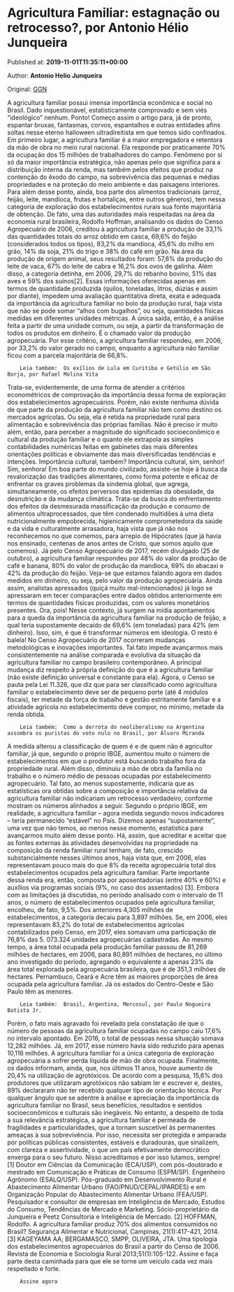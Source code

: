 
# Agricultura Familiar: estagnação ou retrocesso?, por Antonio Hélio Junqueira

Published at: **2019-11-01T11:35:11+00:00**

Author: **Antonio Helio Junqueira**

Original: [GGN](https://jornalggn.com.br/artigos/agricultura-familiar-estagnacao-ou-retrocesso-por-antonio-helio-junqueira/)

A agricultura familiar possui imensa importância econômica e social no Brasil. Dado inquestionável, estatisticamente comprovado e sem viés “ideológico” nenhum. Ponto! Começo assim o artigo para, já de pronto, espantar bruxas, fantasmas, corvos, espantalhos e outras entidades afins soltas nesse eterno halloween ultradireitista em que temos sido confinados.
Em primeiro lugar, a agricultura familiar é a maior empregadora e retentora da mão de obra no meio rural nacional. Ela responde por praticamente 70% da ocupação dos 15 milhões de trabalhadores do campo. Fenômeno por si só da maior importância estratégica, não apenas pelo que significa para a distribuição interna da renda, mas também pelos efeitos que produz na contenção do êxodo do campo, na sobrevivência das pequenas e médias propriedades e na proteção do meio ambiente e das paisagens interiores.
Para além desse ponto, ainda, boa parte dos alimentos tradicionais (arroz, feijão, leite, mandioca, frutas e hortaliças, entre outros gêneros), tem nessa categoria de exploração dos estabelecimentos rurais sua fonte majoritária de obtenção. De fato, uma das autoridades mais respeitadas na área da economia rural brasileira, Rodolfo Hoffman, analisando os dados do Censo Agropecuário de 2006, creditou à agricultura familiar a produção de 33,1% das quantidades totais do arroz obtido em casca, 69,6% do feijão (considerados todos os tipos), 83,2% da mandioca, 45,6% do milho em grão, 14% da soja, 21% do trigo e 38% do café em grão. Na área da produção de origem animal, seus resultados foram: 57,6% da produção do leite de vaca, 67% do leite de cabra e 16,2% dos ovos de galinha. Além disso, a categoria detinha, em 2006, 29,7% do rebanho bovino, 51% das aves e 59% dos suínos[2].
Essas informações oferecidas apenas em termos de quantidade produzida (quilos, toneladas, litros, dúzias e assim por diante), impedem uma avaliação quantitativa direta, exata e adequada da importância da agricultura familiar no bolo da produção rural, haja vista que não se pode somar “alhos com bugalhos”, ou seja, quantidades físicas medidas em diferentes unidades métricas. A única saída, então, é a análise feita a partir de uma unidade comum, ou seja, a partir da transformação de todos os produtos em dinheiro. É o chamado valor da produção agropecuária. Por esse critério, a agricultura familiar respondeu, em 2006, por 33,2% do valor gerado no campo, enquanto a agricultura não familiar ficou com a parcela majoritária de 66,8%.

        Leia também:  Os exílios de Lula em Curitiba e Getúlio em São Borja, por Rafael Molina Vita
      
Trata-se, evidentemente, de uma forma de atender a critérios econométricos de comprovação da importância dessa forma de exploração dos estabelecimentos agropecuários. Porém, não existe nenhuma dúvida de que parte da produção da agricultura familiar não tem como destino os mercados agrícolas. Ou seja, ela é retida na propriedade rural para alimentação e sobrevivência das próprias famílias. Não é preciso ir muito além, então, para perceber a magnitude do significado socioeconômico e cultural da produção familiar e o quanto ele extrapola as simples contabilidades numéricas feitas em gabinetes das mais diferentes orientações políticas e obviamente das mais diversificadas tendências e intenções.
Importância cultural, também? Importância cultural, sim, senhor! Sim, senhora! Em boa parte do mundo civilizado, assiste-se hoje à busca da revalorização das tradições alimentares, como forma potente e eficaz de enfrentar os graves problemas da sindemia global, que agrega, simultaneamente, os efeitos perversos das epidemias da obesidade, da desnutrição e da mudança climática. Trata-se da busca do enfrentamento dos efeitos da desmesurada massificação da produção e consumo de alimentos ultraprocessados, que têm condenado multidões à uma dieta nutricionalmente empobrecida, higienicamente comprometedora da saúde e da vida e culturalmente arrasadora, haja vista que já não nos reconhecemos no que comemos, para arrepio de Hipócrates (que já havia nos ensinado, centenas de anos antes de Cristo, que somos aquilo que comemos).
Já pelo Censo Agropecuário de 2017, recém divulgado (25 de outubro), a agricultura familiar respondeu por 48% do valor da produção de café e banana, 80% do valor de produção da mandioca, 69% do abacaxi e 42% da produção do feijão. Veja-se que estamos falando agora em dados medidos em dinheiro, ou seja, pelo valor da produção agropecuária. Ainda assim, analistas apressados (quiçá muito mal-intencionados) já logo se apressaram em tecer comparações entre dados obtidos anteriormente em termos de quantidades físicas produzidas, com os valores monetários presentes. Ora, pois!
Nesse contexto, já surgem na mídia apontamentos para a queda da importância da agricultura familiar na produção de feijão, a qual teria supostamente decaído de 69,6% (em toneladas) para 42% (em dinheiro). Isso, sim, é que é transformar números em ideologia. O resto é balela!
No Censo Agropecuário de 2017 ocorreram mudanças metodológicas e inovações importantes. Tal fato impede avançarmos mais consistentemente na análise comparada e evolutiva da situação da agricultura familiar no campo brasileiro contemporâneo. A principal mudança diz respeito à própria definição do que é a agricultura familiar (não existe definição universal e constante para ela). Agora, o Censo se pauta pela Lei 11.326, que diz que para ser classificado como agricultura familiar o estabelecimento deve ser de pequeno porte (até 4 módulos fiscais), ter metade da força de trabalho e gestão estritamente familiar e a atividade agrícola no estabelecimento deve compor, no mínimo, metade da renda obtida.

        Leia também:  Como a derrota do neoliberalismo na Argentina assombra os puristas do voto nulo no Brasil, por Álvaro Miranda
      
A medida alterou a classificação de quem é e de quem não é agricultor familiar, já que, segundo o próprio IBGE, aumentou muito o número de estabelecimentos em que o produtor está buscando trabalho fora da propriedade rural. Além disso, diminuiu a mão de obra da família no trabalho e o número médio de pessoas ocupadas por estabelecimento agropecuário.
Tal fato, ao menos supostamente, indicaria que as estatísticas ora obtidas sobre a composição e importância relativa da agricultura familiar não indicariam um retrocesso verdadeiro, conforme mostram os números alinhados a seguir. Segundo o próprio IBGE, em realidade, a agricultura familiar – agora medida segundo novos indicadores – teria permanecido “estável” no País.
Dizemos apenas “supostamente”, uma vez que não temos, ao menos nesse momento, estatística para avançarmos muito além desse ponto. Há, assim, que acreditar e aceitar que as fontes externas às atividades desenvolvidas na propriedade na composição da renda familiar rural tenham, de fato, crescido substancialmente nesses últimos anos, haja vista que, em 2006, elas representavam pouco mais do que 8% da receita agropecuária total dos estabelecimentos ocupados pela agricultura familiar. Parte importante dessa renda era, então, composta por aposentadorias (entre 40% e 60%) e auxílios via programas sociais (9%, no caso dos assentados) [3].
Embora com as limitações já discutidas, no período analisado com o intervalo de 11 anos, o número de estabelecimentos ocupados pela agricultura familiar, encolheu, de fato, 9,5%. Dos anteriores 4,305 milhões de estabelecimentos, a categoria decaiu para 3,897 milhões. Se, em 2006, eles representavam 83,2% do total de estabelecimentos agrícolas contabilizados pelo Censo, em 2017, eles somavam uma participação de 76,8% das 5. 073.324 unidades agropecuárias cadastradas. Ao mesmo tempo, a área total ocupada pela produção familiar passou de 81,269 milhões de hectares, em 2006, para 80,891 milhões de hectares, no último ano investigado do período, agregando o equivalente a apenas 23% da área total explorada pela agropecuária brasileira, que é de 351,3 milhões de hectares. Pernambuco, Ceará e Acre têm as maiores proporções de área ocupada pela agricultura familiar. Já os estados do Centro-Oeste e São Paulo têm as menores.

        Leia também:  Brasil, Argentina, Mercosul, por Paulo Nogueira Batista Jr.
      
Porém, o fato mais agravado foi revelado pela constatação de que o número de pessoas da agricultura familiar ocupadas no campo caiu 17,6% no intervalo apontado. Em 2016, o total de pessoas nessa situação somava 12,282 milhões. Já, em 2017, esse número havia sido reduzido para apenas 10,116 milhões. A agricultura familiar foi a única categoria de exploração agropecuária a sofrer perda líquida de mão de obra ocupada.
Finalmente, os dados informam, ainda, que, nos últimos 11 anos, houve aumento de 20,4% na utilização de agrotóxicos. De acordo com a pesquisa, 15,6% dos produtores que utilizaram agrotóxicos não sabiam ler e escrever e, destes, 89% declararam não ter recebido qualquer tipo de orientação técnica.
Por qualquer ângulo que se adentre à análise e apreciação da importância da agricultura familiar no Brasil, seus benefícios, resultados e sentidos socioeconômicos e culturais são inegáveis. No entanto, a despeito de toda a sua relevância estratégica, a agricultura familiar é permeada de fragilidades e particularidades, que a tornam suscetível às permanentes ameaças à sua sobrevivência. Por isso, necessita ser protegida e amparada por políticas públicas consistentes, estáveis e duradouras, que sinalizem, com clareza e assertividade, o que um país efetivamente democrático enxerga para o seu futuro. Nisso acreditamos e por isso lutamos, sempre!
[1] Doutor em Ciências da Comunicação (ECA/USP), com pós-doutorado e mestrado em Comunicação e Práticas de Consumo (ESPM/SP). Engenheiro Agrônomo (ESALQ/USP). Pós-graduado em Desenvolvimento Rural e Abastecimento Alimentar Urbano (FAO/PNUD/CEPAL/IPARDES) e em Organização Popular do Abastecimento Alimentar Urbano (FEA/USP). Pesquisador e consultor de empresas em Inteligência de Mercado, Estudos do Consumo, Tendências de Mercado e Marketing. Sócio-proprietário da Junqueira e Peetz Consultoria e Inteligência de Mercado.
[2] HOFFMAN, Rodolfo. A agricultura familiar produz 70% dos alimentos consumidos no Brasil? Segurança Alimentar e Nutricional, Campinas, 21(1):417-421, 2014.
[3] KAGEYAMA AA; BERGAMASCO, SMPP, OLIVEIRA, JTA. Uma tipologia dos estabelecimentos agropecuários do Brasil a partir do Censo de 2006. Revista de Economia e Sociologia Rural 2013;51(1):105-122.
Assine e faça parte desta caminhada para que ele se torne um veículo cada vez mais respeitado e forte.

        Assine agora
      
